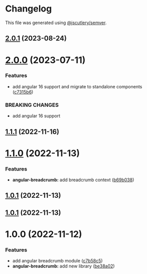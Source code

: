 # Changelog

This file was generated using [@jscutlery/semver](https://github.com/jscutlery/semver).

## [2.0.1](https://github.com/csutorasr/schaman/compare/angular-breadcrumb-2.0.0...angular-breadcrumb-2.0.1) (2023-08-24)



# [2.0.0](https://github.com/csutorasr/schaman/compare/angular-breadcrumb-1.1.0...angular-breadcrumb-2.0.0) (2023-07-11)


### Features

* add angular 16 support and migrate to standalone components ([c7315b6](https://github.com/csutorasr/schaman/commit/c7315b662e96b349bd8047212f0ab275490d1585))


### BREAKING CHANGES

* add angular 16 support



## [1.1.1](https://github.com/csutorasr/schaman/compare/angular-breadcrumb-1.1.0...angular-breadcrumb-1.1.1) (2022-11-16)

# [1.1.0](https://github.com/csutorasr/schaman/compare/angular-breadcrumb-1.0.1...angular-breadcrumb-1.1.0) (2022-11-13)

### Features

- **angular-breadcrumb:** add breadcrumb context ([b69b038](https://github.com/csutorasr/schaman/commit/b69b03876a45cf265cc846a7694c7330717a4d24))

## [1.0.1](https://github.com/csutorasr/schaman/compare/angular-breadcrumb-1.0.0...angular-breadcrumb-1.0.1) (2022-11-13)

## [1.0.1](https://github.com/csutorasr/schaman/compare/angular-breadcrumb-1.0.0...angular-breadcrumb-1.0.1) (2022-11-13)

# 1.0.0 (2022-11-12)

### Features

- add angular breadcrumb module ([c7b58c5](https://github.com/csutorasr/schaman/commit/c7b58c5d87114e4bd3bae8962139c7d43a5ca9c7))
- **angular-breadcrumb:** add new library ([be38a02](https://github.com/csutorasr/schaman/commit/be38a02bb45c558167e2ca34dd850c14bc449c06))
